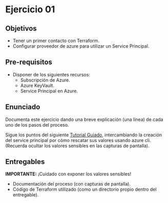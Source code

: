 # Ejercicio 01

## Objetivos

- Tener un primer contacto con Terraform.
- Configurar proveedor de azure para utilizar un Service Principal.

## Pre-requisitos

- Disponer de los siguientes recursos:
  - Subscripción de Azure.
  - Azure KeyVault.
  - Service Principal en Azure.

## Enunciado

Documenta este ejercicio dando una breve explicación (una línea) de cada uno de los pasos del proceso.

Sigue los puntos del siguiente [Tutorial Guiado][GuidedDoc], intercambiando la creación del service principal por cómo rescatar sus valores usando azure cli. (Recuerda ocultar los valores sensibles en las capturas de pantalla).

[GuidedDoc]: https://developer.hashicorp.com/terraform/tutorials/azure-get-started/azure-build

## Entregables

**IMPORTANTE:** ¡Cuidado con exponer los valores sensibles!

- Documentación del proceso (con capturas de pantalla).
- Código de Terraform utilizado (como un directorio propio dentro del entregable).